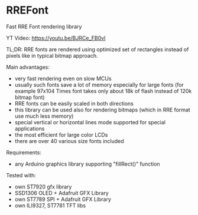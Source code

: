 # RREFont
Fast RRE Font rendering library

YT Video:
https://youtu.be/BJRCe_FB0vI


TL;DR:
RRE fonts are rendered using optimized set of rectangles instead of pixels like in typical bitmap approach.

Main advantages:
- very fast rendering even on slow MCUs
- usually such fonts save a lot of memory especially for large fonts (for example 97x104 Times font takes only about 18k of flash instead of 120k bitmap font)
- RRE fonts can be easily scaled in both directions
- this library can be used also for rendering bitmaps (which in RRE format use much less memory)
- special vertical or horizontal lines mode supported for special applications
- the most efficient for large color LCDs
- there are over 40 various size fonts included

Requirements:
- any Arduino graphics library supporting "fillRect()" function

Tested with:
- own ST7920 gfx library
- SSD1306 OLED + Adafruit GFX Library
- own ST7789 SPI + Adafruit GFX Library
- own ILI9327, ST7781 TFT libs

